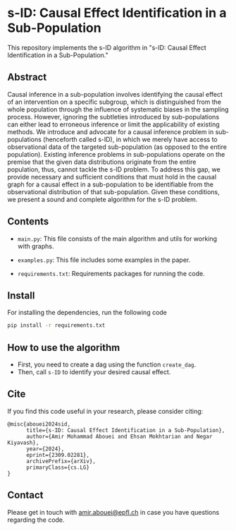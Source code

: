 # s-ID: Causal Effect Identification in a Sub-Population
This repository implements the s-ID algorithm in "s-ID: Causal Effect Identification in a Sub-Population."

## Abstract
 Causal inference in a sub-population involves identifying the causal effect of an intervention on a specific subgroup, which is distinguished from the whole population through the influence of systematic biases in the sampling process.
    However, ignoring the subtleties introduced by sub-populations can either lead to erroneous inference or limit the applicability of existing methods. We introduce and advocate for a causal inference problem in sub-populations (henceforth called s-ID), in which we merely have access to observational data of the targeted sub-population (as opposed to the entire population). Existing inference problems in sub-populations operate on the premise that the given data distributions originate from the entire population, thus, cannot tackle the s-ID problem. To address this gap, we provide necessary and sufficient conditions that must hold in the causal graph for a causal effect in a sub-population to be identifiable from the observational distribution of that sub-population. Given these conditions, we present a sound and complete algorithm for the s-ID problem.

## Contents
* ```main.py```: This file consists of the main algorithm and utils for working with graphs.

* ```examples.py```: This file includes some examples in the paper.

* ```requirements.txt```: Requirements packages for running the code.



## Install

For installing the dependencies, run the following code
```sh
pip install -r requirements.txt
```
## How to use the algorithm

* First, you need to create a dag using the function ```create_dag```.
* Then, call ```s-ID``` to identify your desired causal effect.



## Cite
If you find this code useful in your research, please consider citing:

```
@misc{abouei2024sid,
      title={s-ID: Causal Effect Identification in a Sub-Population}, 
      author={Amir Mohammad Abouei and Ehsan Mokhtarian and Negar Kiyavash},
      year={2024},
      eprint={2309.02281},
      archivePrefix={arXiv},
      primaryClass={cs.LG}
}
```


## Contact
Please get in touch with amir.abouei@epfl.ch in case you have questions regarding the code.
